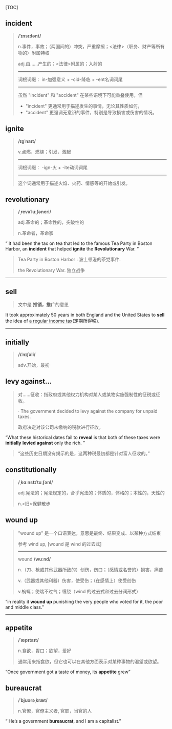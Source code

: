 [TOC]

## incident

> **/ˈɪnsɪdənt/**
>
> n.事件，事故；（两国间的）冲突，严重摩擦；<法律>（职务、财产等所有物的）附属特权
>
> adj.由……产生的；<法律>附属的；入射的
>
> ---
>
> 词根词缀： in-加强意义 + -cid-降临 + -ent名词词尾
>
> ---
>
> 虽然 "incident" 和 "accident" 在某些语境下可能重叠使用，但
>
> - "incident" 更通常用于描述发生的事情，无论其性质如何，
> -  "accident" 更强调无意识的事件，特别是导致损害或伤害的情况。

## ignite

> **/ɪɡˈnaɪt/**
>
> v.点燃，燃烧；引发，激起
>
> ---
>
> 词根词缀： -ign-火 + -ite动词词尾
>
> ---
>
> 这个词通常用于描述火焰、火药、情感等的开始或引发。

## revolutionary

> **/ˌrevəˈluːʃəneri/**
>
> adj.革命的；革命性的，突破性的
>
> n.革命者，革命家

“ It had been the tax on tea that led to the famous Tea Party in Boston Harbor, an **incident** that helped **ignite** the **Revolutionary** War. ”

> Tea Party in Boston Harbor : 波士顿港的茶党事件.
>
> the Revolutionary War. 独立战争

---

## sell

> 文中是 **推销，推广**的意思

It took approximately 50 years in both England and the United States to **sell** the idea of <u>a regular income tax</u>(定期所得税).

---

## initially

> **/ɪˈnɪʃəli/**
>
> adv.开始，最初

## levy against...

> 对......征收：指政府或其他权力机构对某人或某物实施强制性的征税或征收。
>
> · The government decided to levy against the company for unpaid taxes.
>
> 政府决定对该公司未缴纳的税款进行征收。

“What these historical dates fail to **reveal** is that both of these taxes were **initially** **levied against** only the rich. ”

> “这些历史日期没有揭示的是，这两种税最初都是针对富人征收的。”

## constitutionally

> **/ˌkɑːnstɪˈtuːʃənl/**
>
> adj.宪法的；宪法规定的，合乎宪法的；体质的，体格的；本性的，天性的
>
> n.<旧>保健散步

## wound up

> "wound up" 是一个口语表达，意思是最终、结果变成、以某种方式结束
>
> 参考 wind up,  [wound 是 wind 的过去式]
>
> ---
>
> wound	**/wuːnd/**
>
> n.（刀、枪或其他武器所致的）创伤，伤口；（感情或名誉的）损害，痛苦
>
> v.（武器或其他利器）伤害，使受伤；（在感情上）使受创伤
>
> v.蜿蜒；使喘不过气；缠绕（wind 的过去式和过去分词形式）

“in reality it **wound up** punishing the very people who voted for it, the poor and middle class.”

---

## appetite

> **/ˈæpɪtaɪt/**
>
> n.食欲，胃口；欲望，爱好
>
> 通常用来指食欲，但它也可以在其他方面表示对某种事物的渴望或欲望。

“Once government got a taste of money, its **appetite** grew”

## bureaucrat

> **/ˈbjʊərəˌkræt/**
>
> n.官僚，官僚主义者, 官职，当官的人

“ He’s a government **bureaucrat**, and I am a capitalist.”

